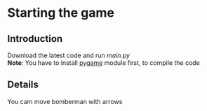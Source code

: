 # Starting the game #

## Introduction ##
Download the latest code and run _main.py_<br />
**Note**: You have to install <a href='http://www.pygame.org/download.shtml'>pygame</a> module first, to compile the code
<br />

## Details ##
You cam move bomberman with arrows